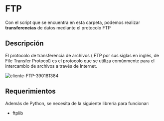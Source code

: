# FTP
Con el script que se encuentra en esta carpeta, podemos realizar **transferencias** de datos mediante
el protocolo FTP
## Descripción
El protocolo de transferencia de archivos ( FTP por sus siglas en inglés, de File Transfer Protocol) es el protocolo que se utiliza comúnmente para el intercambio de archivos a través de Internet.

![cliente-FTP-390181384](https://user-images.githubusercontent.com/111472552/203878085-d07664a8-3b83-477b-afa7-0c47e3881507.jpg)
## Requerimientos
Además de Python, se necesita de la siguiente librería para funcionar:
- ftplib
